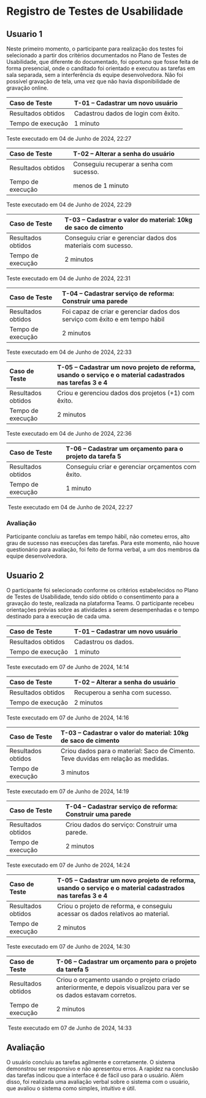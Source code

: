 # Registro de Testes de Usabilidade
## Usuario 1
Neste primeiro momento, o participante para realização dos testes foi selecionado a partir dos critérios documentados no Plano de Testes de Usabilidade, que diferente do documentado, foi oportuno que fosse feita de forma presencial, onde o canditado foi orientado e executou as tarefas em sala separada, sem a interferência ds equipe desenvolvedora. Não foi possível gravação de tela, uma vez que não havia disponibilidade de gravação online.

|Caso de Teste    | T-01 – Cadastrar um novo usuário |
|:---|:---|
| Resultados obtidos | Cadastrou dados de login com êxito. |
| Tempo de execução | 1 minuto |

Teste executado em 04 de Junho de 2024, 22:27 

|Caso de Teste    | T-02 – Alterar a senha do usuário |
|:---|:---|
| Resultados obtidos | Conseguiu recuperar a senha com sucesso. |
| Tempo de execução | menos de 1  minuto |

Teste executado em 04 de Junho de 2024, 22:29 

|Caso de Teste    | T-03 – Cadastrar o valor do material: 10kg de saco de cimento |
|:---|:---|
| Resultados obtidos |  Conseguiu criar e gerenciar dados dos materiais com sucesso.  |
| Tempo de execução |   2 minutos |

Teste executado em 04 de Junho de 2024, 22:31 

|Caso de Teste    | T-04 – Cadastrar serviço de reforma: Construir uma parede |
|:---|:---|
| Resultados obtidos | Foi capaz de criar e gerenciar dados dos serviço com êxito e em tempo hábil |
| Tempo de execução |   2 minutos |


Teste executado em  04 de Junho de 2024, 22:33 


|Caso de Teste    | T-05 – Cadastrar um novo projeto de reforma, usando o serviço e o material cadastrados nas tarefas 3 e 4 |
|:---|:---|
| Resultados obtidos | Criou e gerenciou dados dos projetos (+1) com êxito. |
| Tempo de execução |   2 minutos |

Teste executado em 04 de Junho de 2024, 22:36
 
|Caso de Teste    | T-06 – Cadastrar um orçamento para o projeto da tarefa 5 |
|:---|:---|
| Resultados obtidos | Conseguiu criar e gerenciar orçamentos com êxito.|
| Tempo de execução |   1 minuto |

‎ Teste executado em ‎04 de Junho de 2024, 22:27

### Avaliação

Participante concluiu as tarefas em tempo hábil, não cometeu erros, alto grau de sucesso nas execuções das tarefas.
Para este momento, não houve questionário para avaliação, foi feito de forma verbal, a um dos membros da equipe desenvolvedora.


## Usuario 2
O participante foi selecionado conforme os critérios estabelecidos no Plano de Testes de Usabilidade, tendo sido obtido o consentimento para a gravação do teste, realizada na plataforma Teams. O participante recebeu orientações prévias sobre as atividades a serem desempenhadas e o tempo destinado para a execução de cada uma.

|Caso de Teste    | T-01 – Cadastrar um novo usuário |
|:---|:---|
| Resultados obtidos | Cadastrou os dados. |
| Tempo de execução | 1 minuto |

Teste executado em 07 de Junho de 2024, 14:14 

|Caso de Teste    | T-02 – Alterar a senha do usuário |
|:---|:---|
| Resultados obtidos | Recuperou a senha com sucesso. |
| Tempo de execução | 2 minutos |

Teste executado em 07 de Junho de 2024, 14:16 

|Caso de Teste    | T-03 – Cadastrar o valor do material: 10kg de saco de cimento |
|:---|:---|
| Resultados obtidos |  Criou dados para o material: Saco de Cimento. Teve duvidas em relação as medidas.  |
| Tempo de execução |  3  minutos |

Teste executado em 07 de Junho de 2024, 14:19 

|Caso de Teste    | T-04 – Cadastrar serviço de reforma: Construir uma parede |
|:---|:---|
| Resultados obtidos | Criou dados do serviço: Construir uma parede. |
| Tempo de execução |  2  minutos |


Teste executado em  07 de Junho de 2024, 14:24 


|Caso de Teste    | T-05 – Cadastrar um novo projeto de reforma, usando o serviço e o material cadastrados nas tarefas 3 e 4 |
|:---|:---|
| Resultados obtidos | Criou o projeto de reforma, e conseguiu acessar os dados relativos ao material. |
| Tempo de execução |  2  minutos |

Teste executado em 07 de Junho de 2024, 14:30
 
|Caso de Teste    | T-06 – Cadastrar um orçamento para o projeto da tarefa 5 |
|:---|:---|
| Resultados obtidos | Criou o orçamento usando o projeto criado anteriormente, e depois visualizou para ver se os dados estavam corretos.|
| Tempo de execução |  2  minutos |

‎ Teste executado em ‎07 de Junho de 2024, 14:33

## Avaliação

O usuário concluiu as tarefas agilmente e corretamente. O sistema demonstrou ser responsivo e não apresentou erros.  A rapidez na conclusão das tarefas indicou que a interface é de fácil uso para o usuário. Além disso, foi realizada uma avaliação verbal sobre o sistema com o usuário, que avaliou o sistema como simples, intuitivo e útil.
